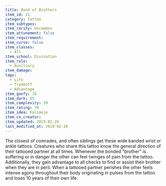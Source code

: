 ```yaml
---
title: Band of Brothers
item_id: 22
category: Tattoo
item_subtypes:
item_rarity: Uncommon
item_attunement: false
item_requirement:
item_curse: false
item_classes:
  - All
item_school: Divination
item_role:
  - Auxiliary
item_damage:
tags:
  - Life
  - Tradeoff
  - Advantage
item_goofy: 10
item_dark: 65
item_complexity: 20
item_rating: 70
item_idea: Kalimojo
item_co_creator:
item_updated: 2019-02-26
last_modified_at: 2019-02-26
---
```


The closest of comrades, and often siblings get these wide banded wrist or ankle tattoos. Creatures who share this tattoo know the general direction of their tattooed partner at all times.
Whenever the bonded "brother" is suffering or in danger the other can feel twinges of pain from the tattoo. Additionally, they gain advantage to all checks to find or assist their brother when they are in peril.
When a tattooed partner perishes the other feels intense agony throughout their body originating in pulses from the tattoo and loses 10 years of their own life.
